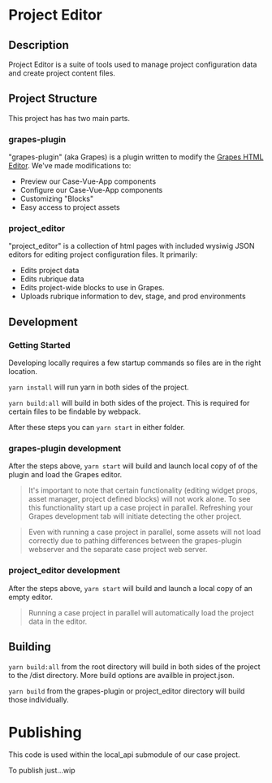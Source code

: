 # Project Editor

## Description

Project Editor is a suite of tools used to manage project configuration data and create project content files.

## Project Structure

This project has has two main parts.

### grapes-plugin

"grapes-plugin" (aka Grapes) is a plugin written to modify the [Grapes HTML Editor](https://grapesjs.com/). We've made modifications to:

- Preview our Case-Vue-App components
- Configure our Case-Vue-App components
- Customizing "Blocks"
- Easy access to project assets

### project_editor

"project_editor" is a collection of html pages with included wysiwig JSON editors for editing project configuration files. It primarily:

- Edits project data
- Edits rubrique data
- Edits project-wide blocks to use in Grapes.
- Uploads rubrique information to dev, stage, and prod environments

## Development

### Getting Started

Developing locally requires a few startup commands so files are in the right location.

`yarn install` will run yarn in both sides of the project.

`yarn build:all` will build in both sides of the project. This is required for certain files to be findable by webpack.

After these steps you can `yarn start` in either folder.

### grapes-plugin development

After the steps above, `yarn start` will build and launch local copy of of the plugin and load the Grapes editor.

> It's important to note that certain functionality (editing widget props, asset manager, project defined blocks) will not work alone. To see this functionality start up a case project in parallel. Refreshing your Grapes development tab will initiate detecting the other project.

> Even with running a case project in parallel, some assets will not load correctly due to pathing differences between the grapes-plugin webserver and the separate case project web server.

### project_editor development

After the steps above, `yarn start` will build and launch a local copy of an empty editor.

> Running a case project in parallel will automatically load the project data in the editor.

## Building

`yarn build:all` from the root directory will build in both sides of the project to the /dist directory. More build options are availble in project.json.

`yarn build` from the grapes-plugin or project_editor directory will build those individually.

# Publishing

This code is used within the local_api submodule of our case project.

To publish just...wip

